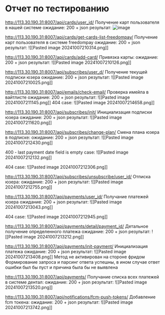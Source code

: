 # Отчет по тестированию

http://113.30.190.31:8007/api/cards/user_id/
Получение карт пользователя в нашей системе
ожидание: 200 + json
результат:
![image](https://github.com/user-attachments/assets/1e0c3ef0-8cc3-4e8f-9f05-a4f456c21437)




http://113.30.190.31:8007/api/cards/get-cards-list-freedompay/
Получение карт пользователя в системе freedompay
ожидание: 200 + json
результат:
![[Pasted image 20241007210314.png]]

http://113.30.190.31:8007/api/cards/add-card/
Привязка карты:
ожидание: 200 + json
результат:
![[Pasted image 20241007210126.png]]


http://113.30.190.31:8007/api/subscribes/user_d/
Получение текущей подписки юзера
ожидание: 200 + json
результат:
![[Pasted image 20241007210025.png]]


http://113.30.190.31:8007/api/emails/check-email/
Проверка имейла в вайтлисте
ожидание: 200 + json
результат:
![[Pasted image 20241007211145.png]]
404 case:
![[Pasted image 20241007214658.png]]


http://113.30.190.31:8007/api/subscribes/init/
Инициализация подписки юзера
ожидание: 200 + json
результат:
![[Pasted image 20241007211620.png]]




http://113.30.190.31:8007/api/subscribes/change-plan/
Смена плана юзера в подписке:
ожидание: 200 + json
результат:
![[Pasted image 20241007212430.png]]


400 - last payment date field is empty case: 
![[Pasted image 20241007212132.png]]

404 case:
![[Pasted image 20241007212306.png]]



http://113.30.190.31:8007/api/subscribes/unsubscribe/user_id/
Отписка юзера:
ожидание: 200 + json
результат:
![[Pasted image 20241007212755.png]]



http://113.30.190.31:8007/api/payments/user_id/
Получание платежей юзера
ожидание: 200 + json
результат:
![[Pasted image 20241007213043.png]]

404 case:
![[Pasted image 20241007212945.png]]



http://113.30.190.31:8007/api/payments/detail/payment_id/
Детальное получение определенного платежа
ожидание: 200 + json
результат:
![[Pasted image 20241007213212.png]]



http://113.30.190.31:8007/api/payments/init-payment/
Инициализация платежа
ожидание: 200 + json
результат:
![[Pasted image 20241007213408.png]]
Метод не активирован на стороне фридом
Формирование запроса и парсинг ответа успешны, в ином случае ответ ошибки был бы пуст и причина была бы не выявлена


http://113.30.190.31:8007/api/payments/
Получание списка всех платежей в системе дентал:
ожидание: 200 + json
результат:
![[Pasted image 20241007213520.png]]




http://113.30.190.31:8007/api/notifications/fcm-push-tokens/
Добавление fcm токена:
ожидание: 200 + json
результат:
![[Pasted image 20241007213742.png]]
